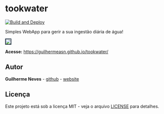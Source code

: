 # tookwater

[![Build and Deploy](https://github.com/guilhermeasn/tookwater/actions/workflows/build.yml/badge.svg)](https://github.com/guilhermeasn/tookwater/actions/workflows/build.yml)

Simples WebApp para gerir a sua ingestão diária de água!

[<img src='tookwater.gif' style='border: 2px solid #234' />](https://guilhermeasn.github.io/tookwater/)

**Acesse:** https://guilhermeasn.github.io/tookwater/

## Autor

**Guilherme Neves** - [github](https://github.com/guilhermeasn/) - [website](https://gn.dev.br/)

## Licença

Este projeto está sob a licença MIT - veja o arquivo [LICENSE](https://github.com/guilhermeasn/tookwater/blob/master/LICENSE) para detalhes.
